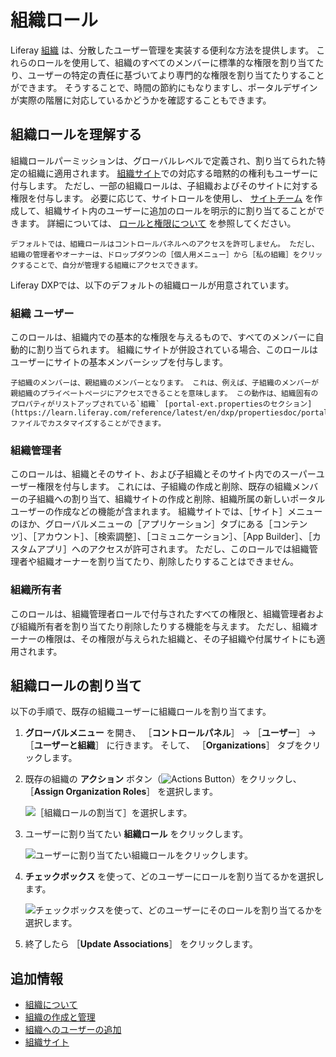 # 組織ロール

Liferay [組織](./understanding-organizations.md) は、分散したユーザー管理を実装する便利な方法を提供します。 これらのロールを使用して、組織のすべてのメンバーに標準的な権限を割り当てたり、ユーザーの特定の責任に基づいてより専門的な権限を割り当てたりすることができます。 そうすることで、時間の節約にもなりますし、ポータルデザインが実際の階層に対応しているかどうかを確認することもできます。

## 組織ロールを理解する

組織ロールパーミッションは、グローバルレベルで定義され、割り当てられた特定の組織に適用されます。 [組織サイト](./organization-sites.md)での対応する暗黙的の権利もユーザーに付与します。 ただし、一部の組織ロールは、子組織およびそのサイトに対する権限を付与します。 必要に応じて、サイトロールを使用し、 [サイトチーム](../../site-building/building-sites/site-membership/creating-teams-for-sites.md) を作成して、組織サイト内のユーザーに追加のロールを明示的に割り当てることができます。 詳細については、 [ロールと権限について](../roles-and-permissions/understanding-roles-and-permissions.md) を参照してください。

```{note}
デフォルトでは、組織ロールはコントロールパネルへのアクセスを許可しません。 ただし、組織の管理者やオーナーは、ドロップダウンの［個人用メニュー］から［私の組織］をクリックすることで、自分が管理する組織にアクセスできます。
```

Liferay DXPでは、以下のデフォルトの組織ロールが用意されています。

### 組織 ユーザー

このロールは、組織内での基本的な権限を与えるもので、すべてのメンバーに自動的に割り当てられます。 組織にサイトが併設されている場合、このロールはユーザーにサイトの基本メンバーシップを付与します。

```{note}
子組織のメンバーは、親組織のメンバーとなります。 これは、例えば、子組織のメンバーが親組織のプライベートページにアクセスできることを意味します。 この動作は、組織固有のプロパティがリストアップされている`組織` [portal-ext.propertiesのセクション](https://learn.liferay.com/reference/latest/en/dxp/propertiesdoc/portal.properties.html#Organizations) ファイルでカスタマイズすることができます。
```

### 組織管理者

このロールは、組織とそのサイト、および子組織とそのサイト内でのスーパーユーザー権限を付与します。 これには、子組織の作成と削除、既存の組織メンバーの子組織への割り当て、組織サイトの作成と削除、組織所属の新しいポータルユーザーの作成などの機能が含まれます。 組織サイトでは、［サイト］メニューのほか、グローバルメニューの［アプリケーション］タブにある［コンテンツ］、［アカウント］、［検索調整］、［コミュニケーション］、［App Builder］、［カスタムアプリ］へのアクセスが許可されます。 ただし、このロールでは組織管理者や組織オーナーを割り当てたり、削除したりすることはできません。

### 組織所有者

このロールは、組織管理者ロールで付与されたすべての権限と、組織管理者および組織所有者を割り当てたり削除したりする機能を与えます。 ただし、組織オーナーの権限は、その権限が与えられた組織と、その子組織や付属サイトにも適用されます。

## 組織ロールの割り当て

以下の手順で、既存の組織ユーザーに組織ロールを割り当てます。

1. **グローバルメニュー** を開き、 ［**コントロールパネル**］ &rarr; ［**ユーザー**］ &rarr; ［**ユーザーと組織**］ に行きます。 そして、 ［**Organizations**］ タブをクリックします。

1. 既存の組織の **アクション** ボタン（![Actions Button](../../images/icon-actions.png)）をクリックし、 ［**Assign Organization Roles**］ を選択します。

    ![［組織ロールの割当て］を選択します。](./organization-roles/images/01.png)

1. ユーザーに割り当てたい **組織ロール** をクリックします。

    ![ユーザーに割り当てたい組織ロールをクリックします。](./organization-roles/images/02.png)

1. **チェックボックス** を使って、どのユーザーにロールを割り当てるかを選択します。

    ![チェックボックスを使って、どのユーザーにそのロールを割り当てるかを選択します。](./organization-roles/images/03.png)

1. 終了したら ［**Update Associations**］ をクリックします。

## 追加情報

* [組織について](./understanding-organizations.md)
* [組織の作成と管理](./creating-and-managing-organizations.md)
* [組織へのユーザーの追加](./adding-users-to-organizations.md)
* [組織サイト](./organization-sites.md)
